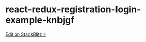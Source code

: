 # react-redux-registration-login-example-knbjgf

[Edit on StackBlitz ⚡️](https://stackblitz.com/edit/react-redux-registration-login-example-knbjgf)